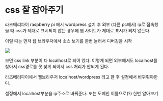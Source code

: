 # css 잘 잡아주기
라즈베리파이 raspberry pi 에서 wordpress 설치 후 외부 (다른 pc에서)
ip로 접속했을 때 css가 제대로 표시되지 않는 경우에 웹 사이트가 제대로 표시가 되지 않는다.

이럴 때는 먼저 웹 브라우저에서 소스 보기를 한번 눌러서 디버깅을 시작

<img src=0>

보면 css link 부분이 다 localhost로 되어 있다. 이렇게 되면 외부에서도 localhost를 찾아서 
css경로를 못 찾게 되어서 css 처리가 안되게 된다.

라즈베리파이에서 웹브라우저 localhost/wordpress 라고 한 후 설정에서 바꿔줘야한다.

설정에서 localhost부분을 ip주소로 바꿔준다. 또는 도메인 이름으로(?) 한번 알아보기
